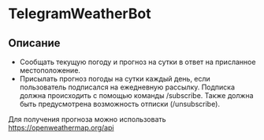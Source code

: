 # TelegramWeatherBot

## Описание

- Сообщать текущую погоду и прогноз на сутки в ответ на присланное местоположение.
- Присылать прогноз погоды на сутки каждый день, если пользователь подписался на ежедневную рассылку. Подписка должна происходить с помощью команды /subscribe. Также должна быть предусмотрена возможность отписки (/unsubscribe).


Для получения прогноза можно использовать https://openweathermap.org/api
